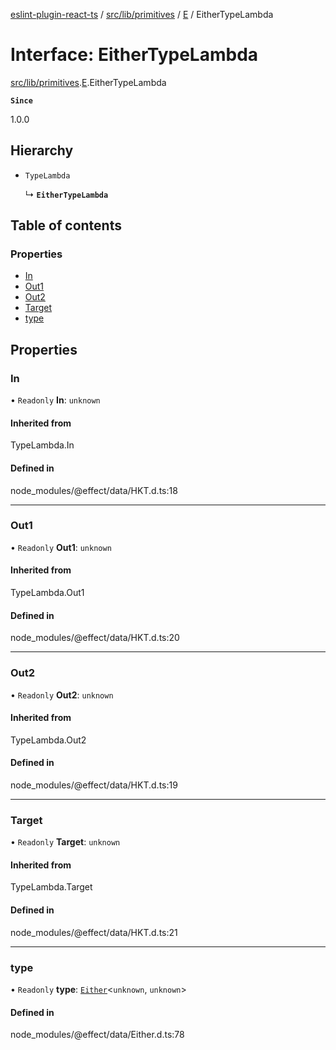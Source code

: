 [eslint-plugin-react-ts](../README.md) / [src/lib/primitives](../modules/src_lib_primitives.md) / [E](../modules/src_lib_primitives.E.md) / EitherTypeLambda

# Interface: EitherTypeLambda

[src/lib/primitives](../modules/src_lib_primitives.md).[E](../modules/src_lib_primitives.E.md).EitherTypeLambda

**`Since`**

1.0.0

## Hierarchy

- `TypeLambda`

  ↳ **`EitherTypeLambda`**

## Table of contents

### Properties

- [In](src_lib_primitives.E.EitherTypeLambda.md#in)
- [Out1](src_lib_primitives.E.EitherTypeLambda.md#out1)
- [Out2](src_lib_primitives.E.EitherTypeLambda.md#out2)
- [Target](src_lib_primitives.E.EitherTypeLambda.md#target)
- [type](src_lib_primitives.E.EitherTypeLambda.md#type)

## Properties

### In

• `Readonly` **In**: `unknown`

#### Inherited from

TypeLambda.In

#### Defined in

node_modules/@effect/data/HKT.d.ts:18

___

### Out1

• `Readonly` **Out1**: `unknown`

#### Inherited from

TypeLambda.Out1

#### Defined in

node_modules/@effect/data/HKT.d.ts:20

___

### Out2

• `Readonly` **Out2**: `unknown`

#### Inherited from

TypeLambda.Out2

#### Defined in

node_modules/@effect/data/HKT.d.ts:19

___

### Target

• `Readonly` **Target**: `unknown`

#### Inherited from

TypeLambda.Target

#### Defined in

node_modules/@effect/data/HKT.d.ts:21

___

### type

• `Readonly` **type**: [`Either`](../modules/src_lib_primitives.E.md#either)<`unknown`, `unknown`\>

#### Defined in

node_modules/@effect/data/Either.d.ts:78
